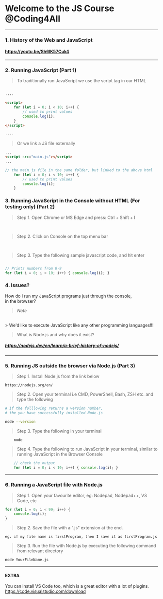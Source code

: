 # Welcome to the JS Course @Coding4All

---

### 1. History of the Web and JavaScript

#### https://youtu.be/Sh6lK57Cuk4 

---

### 2. Running JavaScript (Part 1)

> To traditionally run JavaScript we use the script tag in our HTML

```html

....

<script>
    for (let i = 0; i < 10; i++) {
        // used to print values
        console.log(i);
    }
</script>

....

```

> Or we link a JS file externally

```html
...
<script src="main.js"></script>
...
```

```js
// the main.js file in the same folder, but linked to the above html
    for (let i = 0; i < 10; i++) {
        // used to print values
        console.log(i);
    }
```

### 3. Running JavaScript in the Console without HTML (For testing only) (Part 2)

> Step 1. Open Chrome or MS Edge and press: Ctrl + Shift + I

<br>

> Step 2. Click on Console on the top menu bar

<br>

> Step 3. Type the following sample javascript code, and hit enter

```js

// Prints numbers from 0-9
for (let i = 0; i < 10; i++) { console.log(i); }

```

### 4. Issues?

How do I run my JavaScript programs just through the console, <br>
in the browser?
<br>

> *Note*
<br>
> We'd like to execute JavaScript like any other programming languages!!!

> What is Node.js and why does it exist?

##### https://nodejs.dev/en/learn/a-brief-history-of-nodejs/

<hr>

### 5. Running JS outside the browser via Node.js (Part 3)

> Step 1. Install Node.js from the link below
```
https://nodejs.org/en/
```

> Step 2. Open your terminal i.e CMD, PowerShell, Bash, ZSH etc. and type the following

```sh
# if the folllowing returns a version number, 
# the you have successfully installed Node.js

node --version

```

> Step 3. Type the following in your terminal

```sh
    node
```

> Step 4. Type the following to run JavaScript in your terminal, similar to running JavaScript in the Browser Console

```js
    // check the output
    for (let i = 0; i < 10; i++) { console.log(i); }
```

---

### 6. Running a JavaScript file with Node.js

> Step 1. Open your favourite editor, eg: Nodepad, Nodepad++, VS Code, etc

```js
for (let i = 0; i < 99; i++) {
    console.log(i);
}
```

> Step 2. Save the file with a ".js" extension at the end.

```
eg. if my file name is firstProgram, then I save it as firstProgram.js
```

> Step 3. Run the file with Node.js by executing the following command from relevant directory

```sh
node YourFileName.js
```

---

#### EXTRA
You can install VS Code too, which is a great editor with a lot of plugins. 
https://code.visualstudio.com/download




